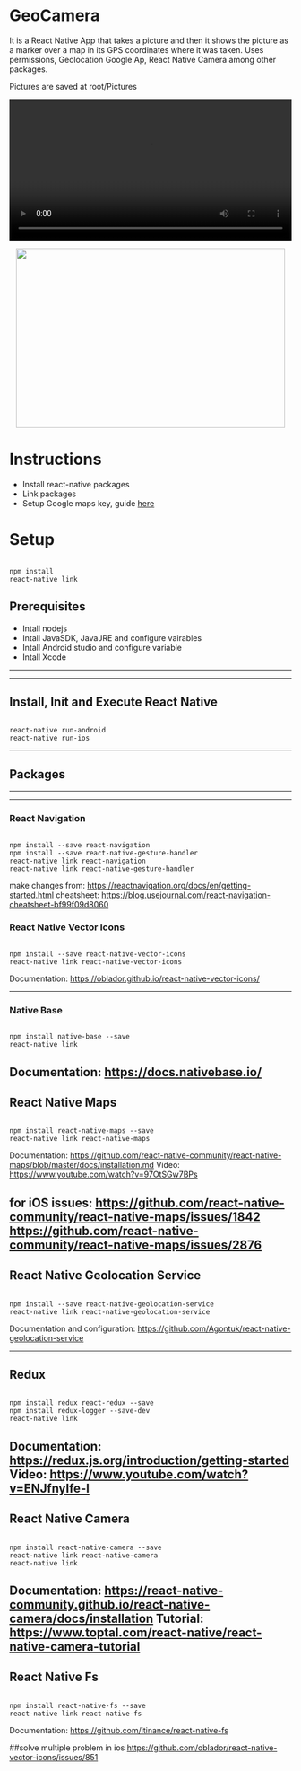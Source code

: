 # GeoCamera
It is a React Native App that takes a picture and then it shows the picture as a marker over a map in its GPS coordinates where it was taken. Uses permissions, Geolocation Google Ap, React Native Camera among other packages.

Pictures are saved at root/Pictures


<p align="center">
<video width="100%" controls>
  <source src="https://www.jonathanvargas.ml/wp-content/uploads/2019/06/GeoCamera.mp4" type="video/mp4">
Your browser does not support the video tag.
</video>
</p>

<p align="center">
  <img height="320" width="480" src="https://www.jonathanvargas.ml/wp-content/uploads/2019/03/1Parts.png">
</p>

# Instructions
  - Install react-native packages
  - Link packages 
  - Setup Google maps key, guide [here](https://github.com/react-native-community/react-native-maps/blob/master/docs/installation.md)

# Setup

```shell

npm install
react-native link

```




## Prerequisites
  - Intall nodejs
  - Intall JavaSDK, JavaJRE and configure vairables
  - Intall Android studio and configure variable
  - Intall Xcode
---

---

## Install, Init and Execute React Native

```shell

react-native run-android
react-native run-ios

```

---
## Packages
---

---
### React Navigation
```shell

npm install --save react-navigation
npm install --save react-native-gesture-handler
react-native link react-navigation
react-native link react-native-gesture-handler

```

make changes from: https://reactnavigation.org/docs/en/getting-started.html
cheatsheet: https://blog.usejournal.com/react-navigation-cheatsheet-bf99f09d8060


### React Native Vector Icons

```shell

npm install --save react-native-vector-icons
react-native link react-native-vector-icons

```

Documentation: https://oblador.github.io/react-native-vector-icons/

---

### Native Base

```shell

npm install native-base --save
react-native link

```

Documentation: https://docs.nativebase.io/
---


## React Native Maps

```shell

npm install react-native-maps --save
react-native link react-native-maps

```

Documentation: https://github.com/react-native-community/react-native-maps/blob/master/docs/installation.md
Video: https://www.youtube.com/watch?v=97OtSGw7BPs

for iOS issues:
https://github.com/react-native-community/react-native-maps/issues/1842
https://github.com/react-native-community/react-native-maps/issues/2876
---

## React Native Geolocation Service

```shell

npm install --save react-native-geolocation-service
react-native link react-native-geolocation-service

```

Documentation and configuration: https://github.com/Agontuk/react-native-geolocation-service

---

## Redux

```shell

npm install redux react-redux --save
npm install redux-logger --save-dev
react-native link

```

Documentation: https://redux.js.org/introduction/getting-started
Video: https://www.youtube.com/watch?v=ENJfnyIfe-I
---

## React Native Camera

```shell

npm install react-native-camera --save
react-native link react-native-camera
react-native link

```

Documentation: https://react-native-community.github.io/react-native-camera/docs/installation
Tutorial: https://www.toptal.com/react-native/react-native-camera-tutorial
---

## React Native Fs

```shell

npm install react-native-fs --save
react-native link react-native-fs

```

Documentation: https://github.com/itinance/react-native-fs


##solve multiple problem in ios
https://github.com/oblador/react-native-vector-icons/issues/851

